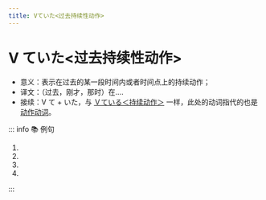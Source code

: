 ```yaml
---
title: Vていた<过去持续性动作>
---
```


# V ていた<过去持续性动作>

* 意义：表示在过去的某一段时间内或者时间点上的持续动作；
* 译文：（过去，刚才，那时）在....
* 接续：V て + いた，与 [Ｖている＜持续动作＞](./1-8-1.md#1ｖている＜持续动作＞) 一样，此处的动词指代的也是 [动作动词](../../term/1-8-1.html)。

::: info :books: 例句

1. <grammer-content id='1-8-2-0' sentence="[高橋/たかはし]さんはさっき、[留学生館/りゅうがくせいかん]の[自習室/じしゅうしつ]で[宿題/しゅくだい]を**していましたよ**。" trans="刚才高桥在留学生馆的自习室里做作业哦。" />
2. <grammer-content id='1-8-2-1' sentence="[午前中/ごぜんちゅう]は[図書館/としょかん]で**[勉強/べんきょう]していました**。" trans="我上午在图书馆学习。" />
3. <grammer-content id='1-8-2-2' sentence="８[時/じ]から１０[時/じ]まではテレビを**[見/み]ていた**。" trans="8点到10点那会儿我在看电视。" />
4. <grammer-content id='1-8-2-3' sentence="[午後/ごご]の３[時/じ]ごろ、インターネットで[資料/しりょう]を**[調/しら]べていた**。" trans="下午3点左右，我在网上查资料。" />

:::

